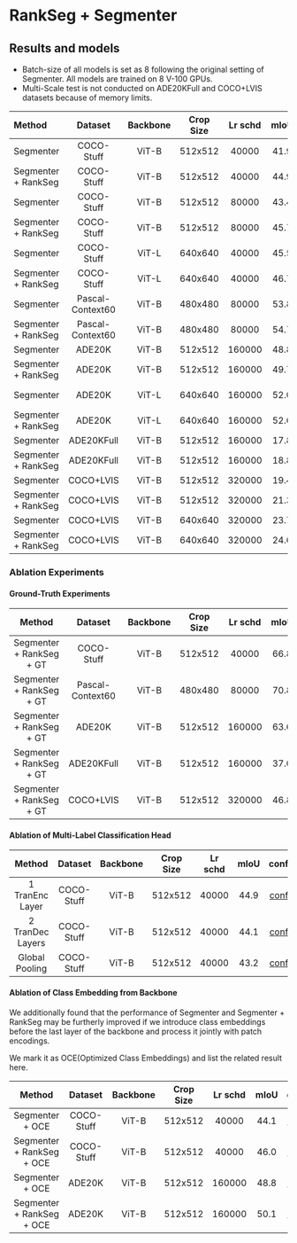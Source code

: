 # RankSeg + Segmenter

## Results and models

* Batch-size of all models is set as 8 following the original setting of Segmenter. All models are trained on 8 V-100 GPUs.
* Multi-Scale test is not conducted on ADE20KFull and COCO+LVIS datasets because of memory limits.

| Method | Dataset | Backbone | Crop Size | Lr schd |  mIoU | mIoU(ms+flip) | config | download |
|:---|:---:|:---:|:---:|:---:|:---:|:---:|:---:|:---:|
| Segmenter | COCO-Stuff | ViT-B | 512x512 | 40000 | 41.9 | 43.8 | [config](segmenter-ori_vit-b16_512x512_40k_coco-stuff10k.py) | [ckpt](https://github.com/openseg-group/RankSeg/releases/download/v1.0.2/segmenter_vitb_cocostuff_baseline.pth)
| Segmenter + RankSeg | COCO-Stuff | ViT-B | 512x512 | 40000 | 44.9 | 46.2 | [config](segmenter-ori_rankseg_vit-b16_512x512_40k_coco-stuff10k.py) | [ckpt](https://github.com/openseg-group/RankSeg/releases/download/v1.0.2/segmenter_vitb_cocostuff_rankseg.pth)
| Segmenter | COCO-Stuff | ViT-B | 512x512 | 80000 | 43.4 | 45.2 | [config](segmenter-ori_vit-b16_512x512_80k_coco-stuff10k.py) | [ckpt](https://github.com/openseg-group/RankSeg/releases/download/v1.0.2/segmenter_vitb_cocostuff_baseline_80k.pth)
| Segmenter + RankSeg | COCO-Stuff | ViT-B | 512x512 | 80000 | 45.7 | 46.7 | [config](segmenter-ori_rankseg_vit-b16_512x512_80k_coco-stuff10k.py) | [ckpt](https://github.com/openseg-group/RankSeg/releases/download/v1.0.2/segmenter_vitb_cocostuff_rankseg_80k.pth)
| Segmenter | COCO-Stuff | ViT-L | 640x640 | 40000 | 45.5 | 47.1 | [config](segmenter-ori_vit-l16_640x640_40k_coco-stuff10k.py) | [ckpt](https://github.com/openseg-group/RankSeg/releases/download/v1.0.2/segmenter_vitl_cocostuff_baseline.pth)
| Segmenter + RankSeg | COCO-Stuff | ViT-L | 640x640 | 40000 | 46.7 | 47.9 | [config](segmenter-ori_rankseg_vit-l16_640x640_40k_coco-stuff10k.py) | [ckpt](https://github.com/openseg-group/RankSeg/releases/download/v1.0.2/segmenter_vitl_cocostuff_rankseg.pth)
| Segmenter | Pascal-Context60 | ViT-B | 480x480 | 80000 | 53.8 | 54.6 | [config](segmenter-ori_vit-b16_480x480_80k_pascal-context.py) | -
| Segmenter + RankSeg | Pascal-Context60 | ViT-B | 480x480 | 80000 | 54.7 | 55.4 | [config](segmenter-ori_rankseg_vit-b16_480x480_80k_pascal-context.py) | [ckpt](https://github.com/openseg-group/RankSeg/releases/download/v1.0.2/segmenter_vitb_pascal_rankseg.pth) 
| Segmenter | ADE20K | ViT-B | 512x512 | 160000 | 48.8 | 50.7 | [config](segmenter-ori_vit-b16_512x512_160k_ade20k.py) | [ckpt](https://github.com/openseg-group/RankSeg/releases/download/v1.0.2/segmenter_vitb_ade20k_baseline.pth)
| Segmenter + RankSeg | ADE20K | ViT-B | 512x512 | 160000 | 49.7 | 51.4 | [config](segmenter-ori_rankseg_vit-b16_512x512_160k_ade20k.py) | [ckpt](https://github.com/openseg-group/RankSeg/releases/download/v1.0.2/segmenter_vitb_ade20k_rankseg.pth)
| Segmenter | ADE20K | ViT-L | 640x640 | 160000 | 52.0 | 53.6 | [config](segmenter-ori_vit-l16_640x640_160k_ade20k.py) | [ckpt (official)](https://www.rocq.inria.fr/cluster-willow/rstrudel/segmenter/checkpoints/ade20k/seg_large_mask_640/checkpoint.pth)
| Segmenter + RankSeg | ADE20K | ViT-L | 640x640 | 160000 | 52.6 | 54.4 | [config](segmenter-ori_rankseg_vit-b16_512x512_160k_ade20k.py) | [ckpt](https://github.com/openseg-group/RankSeg/releases/download/v1.0.2/segmenter_vitl_ade20k_rankseg.pth)
| Segmenter | ADE20KFull | ViT-B | 512x512 | 160000 | 17.8 | - | - | -
| Segmenter + RankSeg | ADE20KFull | ViT-B | 512x512 | 160000 | 18.8 | - | - | -
| Segmenter | COCO+LVIS | ViT-B | 512x512 | 320000 | 19.4 | - | - | -
| Segmenter + RankSeg | COCO+LVIS | ViT-B | 512x512 | 320000 | 21.3 | - | - | -
| Segmenter | COCO+LVIS | ViT-B | 640x640 | 320000 | 23.7 | - | - | -
| Segmenter + RankSeg | COCO+LVIS | ViT-B | 640x640 | 320000 | 24.6 | - | - | -


### Ablation Experiments

#### Ground-Truth Experiments
| Method | Dataset | Backbone | Crop Size | Lr schd | mIoU | config | download |
|:---:|:---:|:---:|:---:|:---:|:---:|:---:|:---:|
| Segmenter + RankSeg + GT | COCO-Stuff | ViT-B | 512x512 | 40000 | 66.8 | [config](segmenter-ori_rankseg_gt_vit-b16_512x512_40k_coco-stuff10k.py) | [ckpt](https://github.com/openseg-group/RankSeg/releases/download/v1.0.2/segmenter_vitb_cocostuff_gt.pth)
| Segmenter + RankSeg + GT | Pascal-Context60 | ViT-B | 480x480 | 80000 | 70.8 | [config](segmenter-ori_rankseg_vit-b16_480x480_80k_pascal-context.py) | [ckpt](https://github.com/openseg-group/RankSeg/releases/download/v1.0.2/segmenter_vitb_pascal_gt.pth)
| Segmenter + RankSeg + GT | ADE20K | ViT-B | 512x512 | 160000 | 63.6 | [config](segmenter-ori_rankseg_gt_vit-b16_512x512_160k_ade20k.py) | [ckpt](https://github.com/openseg-group/RankSeg/releases/download/v1.0.2/segmenter_vitb_ade_gt.pth)
| Segmenter + RankSeg + GT| ADE20KFull | ViT-B | 512x512 | 160000 | 37.0 | - | -
| Segmenter + RankSeg + GT| COCO+LVIS | ViT-B | 512x512 | 320000 | 46.8 | - | -

#### Ablation of Multi-Label Classification Head
| Method | Dataset | Backbone | Crop Size | Lr schd | mIoU | config | download |
|:---:|:---:|:---:|:---:|:---:|:---:|:---:|:---:|
| 1 TranEnc Layer | COCO-Stuff | ViT-B | 512x512 | 40000 | 44.9 | [config](segmenter-ori_rankseg_vit-b16_512x512_40k_coco-stuff10k.py) | [ckpt](https://github.com/openseg-group/RankSeg/releases/download/v1.0.2/segmenter_vitb_cocostuff_rankseg.pth)
| 2 TranDec Layers | COCO-Stuff | ViT-B | 512x512 | 40000 | 44.1 | [config](segmenter-ori_rankseg_vit-b16_512x512_40k_coco-stuff10k.py) | [ckpt](https://github.com/openseg-group/RankSeg/releases/download/v1.0.2/segmenter_vitb_cocostuff_transdec.pth)
| Global Pooling | COCO-Stuff | ViT-B | 512x512 | 40000 | 43.2 | [config](segmenter-ori_rankseg_vit-b16_512x512_40k_coco-stuff10k.py) | [ckpt](https://github.com/openseg-group/RankSeg/releases/download/v1.0.2/segmenter_vitb_cocostuff_pooling.pth)

#### Ablation of Class Embedding from Backbone
We additionally found that the performance of Segmenter and Segmenter + RankSeg may be furtherly improved if we introduce class embeddings before the last layer of the backbone and process it jointly with patch encodings. 

We mark it as OCE(Optimized Class Embeddings) and list the related result here. 

| Method | Dataset | Backbone | Crop Size | Lr schd | mIoU | config | download |
|:---:|:---:|:---:|:---:|:---:|:---:|:---:|:---:|
| Segmenter + OCE | COCO-Stuff | ViT-B | 512x512 | 40000 | 44.1 | [config](segmenter-ori_backbone-cls-emb_vit-b16_512x512_40k_coco-stuff10k.py) | -
| Segmenter + RankSeg + OCE | COCO-Stuff | ViT-B | 512x512 | 40000 | 46.0 | [config](segmenter-ori_rankseg_backbone-cls-emb_vit-b16_512x512_40k_coco-stuff10k.py) | -
| Segmenter + OCE | ADE20K | ViT-B | 512x512 | 160000 | 48.8 | [config](segmenter-ori_backbone-cls-emb_vit-b16_512x512_160k_ade20k.py) | -
| Segmenter + RankSeg + OCE | ADE20K | ViT-B | 512x512 | 160000 | 50.1 | [config](segmenter-ori_rankseg_backbone-cls-emb_vit-b16_512x512_160k_ade20k.py) | -
